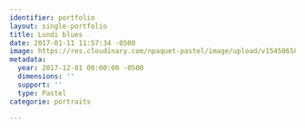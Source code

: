 ```yaml
---
identifier: portfolio
layout: single-portfolio
title: Lundi blues
date: 2017-01-11 11:57:34 -0500
image: https://res.cloudinary.com/npaquet-pastel/image/upload/v1545065873/Image-1-1.jpg
metadata:
  year: 2017-12-01 00:00:00 -0500
  dimensions: ''
  support: ''
  type: Pastel
categorie: portraits

---
```

